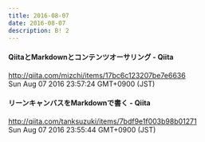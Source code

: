 ```yaml
---
title: 2016-08-07
date: 2016-08-07
description: B! 2
---
```


#### QiitaとMarkdownとコンテンツオーサリング - Qiita
http://qiita.com/mizchi/items/17bc6c123207be7e6636<br>
Sun Aug 07 2016 23:57:24 GMT+0900 (JST)<br>


#### リーンキャンバスをMarkdownで書く - Qiita
http://qiita.com/tanksuzuki/items/7bdf9e1f003b98b01271<br>
Sun Aug 07 2016 23:55:44 GMT+0900 (JST)<br>


